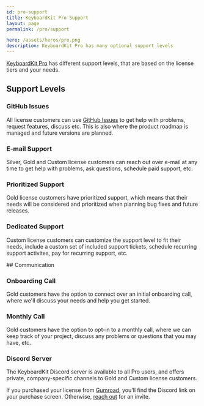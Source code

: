 ```yaml
---
id: pro-support
title: KeyboardKit Pro Support
layout: page
permalink: /pro/support

hero: /assets/heros/pro.png
description: KeyboardKit Pro has many optional support levels
---
```


[KeyboardKit Pro](/pro) has different support levels, that are based on the license tiers and your needs.


## Support Levels

### GitHub Issues

All license customers can use [GitHub Issues]({{site.urls.github}}/issues) to get help with problems, request features, discuss etc. This is also where the product roadmap is managed and future versions are planned.


### E-mail Support

Silver, Gold and Custom license customers can reach out over e-mail at any time to get help with problems, ask questions, schedule paid support, etc.


### Prioritized Support

Gold license customers have prioritized support, which means that their needs will be considered and prioritized when planning bug fixes and future releases.


### Dedicated Support

Custom license customers can customize the support level to fit their needs, include a custom set of included support tickets, schedule recurring support activites, pay for recurring support, etc.


<a name="communication">
## Communication


### Onboarding Call

Gold customers have the option to connect over an initial onboarding call, where we'll discuss your needs and help you get started.


### Monthly Call

Gold customers have the option to opt-in to a monthly call, where we can keep track of your project, discuss any problems or questions that you may have, etc.


### Discord Server

The KeyboardKit Discord server is available to all Pro users, and offers private, company-specific channels to Gold and Custom license customers.

If you purchased your license from [Gumroad]({{site.urls.gumroad}}), you'll find the Discord link on your purchase screen. Otherwise, [reach out]({{site.email_url}}?subject=Discord) for an invite.